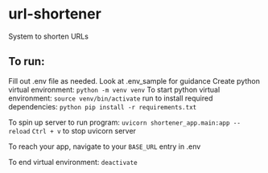 # url-shortener
System to shorten URLs

## To run:
Fill out .env file as needed.  Look at .env_sample for guidance
Create python virtual environment: `python -m venv venv`
To start python virtual environment: `source venv/bin/activate`
run to install required dependencies: `python pip install -r requirements.txt`

To spin up server to run program: `uvicorn shortener_app.main:app --reload`
`Ctrl + v` to stop uvicorn server

To reach your app, navigate to your `BASE_URL` entry in .env

To end virtual environment: `deactivate`